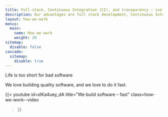 ```yaml
---
title: Full-stack, Continuous Integration (CI), and transparency — ivelum’s values
description: Our advantages are full stack development, Continuous Integration (CI) and transparent communication—which help us build digital products fast and lean. Explore how ivelum works.
layout: how-we-work
menus:
  main:
    name: How we work
    weight: 20
sitemap:
  disable: false
cascade:
  sitemap:
    disable: true
---
```


Life is too short for bad software

We love building quality software, and we love to do it fast.

{{< youtube
  id=xIKa4uey_dA
  title="We build software – fast"
  class=how-we-work--video
>}}
